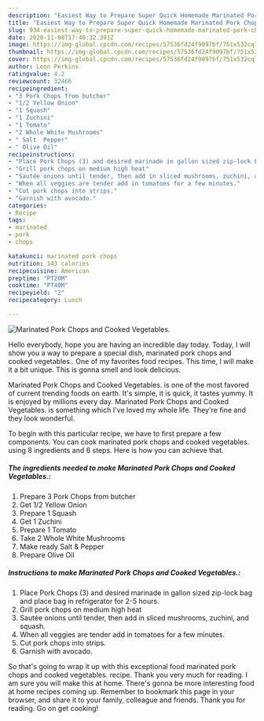 ```yaml
---
description: "Easiest Way to Prepare Super Quick Homemade Marinated Pork Chops and Cooked Vegetables."
title: "Easiest Way to Prepare Super Quick Homemade Marinated Pork Chops and Cooked Vegetables."
slug: 934-easiest-way-to-prepare-super-quick-homemade-marinated-pork-chops-and-cooked-vegetables
date: 2020-11-08T17:40:32.391Z
image: https://img-global.cpcdn.com/recipes/57536fd24f9097bf/751x532cq70/marinated-pork-chops-and-cooked-vegetables-recipe-main-photo.jpg
thumbnail: https://img-global.cpcdn.com/recipes/57536fd24f9097bf/751x532cq70/marinated-pork-chops-and-cooked-vegetables-recipe-main-photo.jpg
cover: https://img-global.cpcdn.com/recipes/57536fd24f9097bf/751x532cq70/marinated-pork-chops-and-cooked-vegetables-recipe-main-photo.jpg
author: Leon Perkins
ratingvalue: 4.2
reviewcount: 32466
recipeingredient:
- "3 Pork Chops from butcher"
- "1/2 Yellow Onion"
- "1 Squash"
- "1 Zuchini"
- "1 Tomato"
- "2 Whole White Mushrooms"
- " Salt  Pepper"
- " Olive Oil"
recipeinstructions:
- "Place Pork Chops (3) and desired marinade in gallon sized zip-lock bag and place bag in refrigerator for 2-5 hours."
- "Grill pork chops on medium high heat"
- "Sautée onions until tender, then add in sliced mushrooms, zuchini, and squash."
- "When all veggies are tender add in tomatoes for a few minutes."
- "Cut pork chops into strips."
- "Garnish with avocado."
categories:
- Recipe
tags:
- marinated
- pork
- chops

katakunci: marinated pork chops 
nutrition: 143 calories
recipecuisine: American
preptime: "PT20M"
cooktime: "PT40M"
recipeyield: "2"
recipecategory: Lunch

---
```



![Marinated Pork Chops and Cooked Vegetables.](https://img-global.cpcdn.com/recipes/57536fd24f9097bf/751x532cq70/marinated-pork-chops-and-cooked-vegetables-recipe-main-photo.jpg)

Hello everybody, hope you are having an incredible day today. Today, I will show you a way to prepare a special dish, marinated pork chops and cooked vegetables.. One of my favorites food recipes. This time, I will make it a bit unique. This is gonna smell and look delicious.



Marinated Pork Chops and Cooked Vegetables. is one of the most favored of current trending foods on earth. It's simple, it is quick, it tastes yummy. It is enjoyed by millions every day. Marinated Pork Chops and Cooked Vegetables. is something which I've loved my whole life. They're fine and they look wonderful.


To begin with this particular recipe, we have to first prepare a few components. You can cook marinated pork chops and cooked vegetables. using 8 ingredients and 6 steps. Here is how you can achieve that.

<!--inarticleads1-->

##### The ingredients needed to make Marinated Pork Chops and Cooked Vegetables.:

1. Prepare 3 Pork Chops from butcher
1. Get 1/2 Yellow Onion
1. Prepare 1 Squash
1. Get 1 Zuchini
1. Prepare 1 Tomato
1. Take 2 Whole White Mushrooms
1. Make ready  Salt &amp; Pepper
1. Prepare  Olive Oil




<!--inarticleads2-->

##### Instructions to make Marinated Pork Chops and Cooked Vegetables.:

1. Place Pork Chops (3) and desired marinade in gallon sized zip-lock bag and place bag in refrigerator for 2-5 hours.
1. Grill pork chops on medium high heat
1. Sautée onions until tender, then add in sliced mushrooms, zuchini, and squash.
1. When all veggies are tender add in tomatoes for a few minutes.
1. Cut pork chops into strips.
1. Garnish with avocado.




So that's going to wrap it up with this exceptional food marinated pork chops and cooked vegetables. recipe. Thank you very much for reading. I am sure you will make this at home. There's gonna be more interesting food at home recipes coming up. Remember to bookmark this page in your browser, and share it to your family, colleague and friends. Thank you for reading. Go on get cooking!
